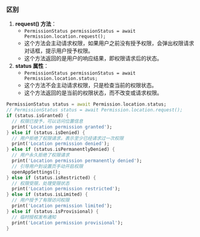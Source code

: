 ### 区别
1. **request() 方法**：
    - `PermissionStatus permissionStatus = await Permission.location.request();`
    - 这个方法会主动请求权限，如果用户之前没有授予权限，会弹出权限请求对话框，提示用户授予权限。
    - 这个方法返回的是用户的响应结果，即权限请求后的状态。
2. **status 属性**：
    - `PermissionStatus permissionStatus = await Permission.location.status;`
    - 这个方法不会主动请求权限，只是检查当前的权限状态。
    - 这个方法返回的是当前的权限状态，而不改变或请求权限。
```dart
PermissionStatus status = await Permission.location.status;
// PermissionStatus status = await Permission.location.request();
if (status.isGranted) {
  // 权限已授予，可以访问位置信息
  print('Location permission granted');
} else if (status.isDenied) {
  // 用户拒绝了权限请求，表示至少已经请求过一次权限
  print('Location permission denied');
} else if (status.isPermanentlyDenied) {
  // 用户永久拒绝了权限请求
  print('Location permission permanently denied');
  // 引导用户到设置页手动开启权限
  openAppSettings();
} else if (status.isRestricted) {
  // 权限受限，处理受限状态
  print('Location permission restricted');
} else if (status.isLimited) {
  // 用户授予了有限访问权限
  print('Location permission limited');
} else if (status.isProvisional) {
  // 临时授权发布通知
  print('Location permission provisional');
}
```
